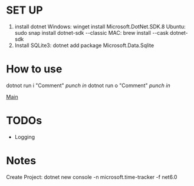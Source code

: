 # SET UP 
1. install dotnet
    Windows: winget install Microsoft.DotNet.SDK.8
    Ubuntu:  sudo snap install dotnet-sdk --classic
    MAC:     brew install --cask dotnet-sdk 
2. Install SQLite3: dotnet add package Microsoft.Data.Sqlite

# How to use
dotnot run i "Comment" *punch in*
dotnot run o "Comment" *punch in*

[Main](Program.cs)

# TODOs 
- Logging


# Notes
Create Project: dotnet new console -n microsoft.time-tracker -f net6.0
